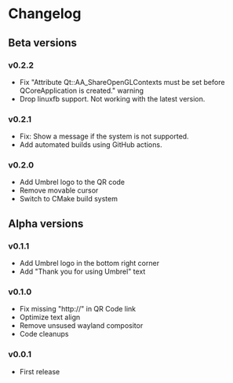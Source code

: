 # Changelog

## Beta versions

### v0.2.2

- Fix "Attribute Qt::AA_ShareOpenGLContexts must be set before QCoreApplication is created." warning
- Drop linuxfb support. Not working with the latest version.

### v0.2.1

- Fix: Show a message if the system is not supported.
- Add automated builds using GitHub actions.

### v0.2.0

- Add Umbrel logo to the QR code
- Remove movable cursor
- Switch to CMake build system

## Alpha versions

### v0.1.1

- Add Umbrel logo in the bottom right corner
- Add "Thank you for using Umbrel" text

### v0.1.0

- Fix missing "http://" in QR Code link
- Optimize text align
- Remove unsused wayland compositor
- Code cleanups

### v0.0.1

- First release